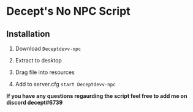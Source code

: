 # Decept's No NPC Script 

## Installation
1. Download ```Deceptdevv-npc```

2. Extract to desktop

3. Drag file into resources 

4. Add to server.cfg ```start Deceptdevv-npc```



**If you have any questions regaurding the script feel free to add me on discord decept#6739**
